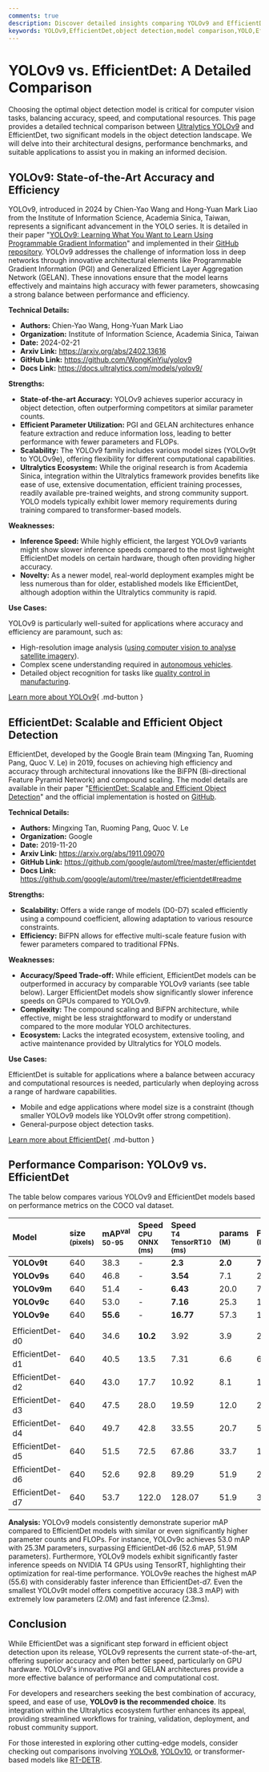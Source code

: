 ```yaml
---
comments: true
description: Discover detailed insights comparing YOLOv9 and EfficientDet for object detection. Learn about their performance, architecture, and best use cases.
keywords: YOLOv9,EfficientDet,object detection,model comparison,YOLO,EfficientDet models,deep learning,computer vision,benchmarking,Ultralytics
---
```


# YOLOv9 vs. EfficientDet: A Detailed Comparison

Choosing the optimal object detection model is critical for computer vision tasks, balancing accuracy, speed, and computational resources. This page provides a detailed technical comparison between [Ultralytics YOLOv9](https://docs.ultralytics.com/models/yolov9/) and EfficientDet, two significant models in the object detection landscape. We will delve into their architectural designs, performance benchmarks, and suitable applications to assist you in making an informed decision.

<script async src="https://cdn.jsdelivr.net/npm/chart.js"></script>
<script defer src="../../javascript/benchmark.js"></script>

<canvas id="modelComparisonChart" width="1024" height="400" active-models='["YOLOv9", "EfficientDet"]'></canvas>

## YOLOv9: State-of-the-Art Accuracy and Efficiency

YOLOv9, introduced in 2024 by Chien-Yao Wang and Hong-Yuan Mark Liao from the Institute of Information Science, Academia Sinica, Taiwan, represents a significant advancement in the YOLO series. It is detailed in their paper "[YOLOv9: Learning What You Want to Learn Using Programmable Gradient Information](https://arxiv.org/abs/2402.13616)" and implemented in their [GitHub repository](https://github.com/WongKinYiu/yolov9). YOLOv9 addresses the challenge of information loss in deep networks through innovative architectural elements like Programmable Gradient Information (PGI) and Generalized Efficient Layer Aggregation Network (GELAN). These innovations ensure that the model learns effectively and maintains high accuracy with fewer parameters, showcasing a strong balance between performance and efficiency.

**Technical Details:**

- **Authors:** Chien-Yao Wang, Hong-Yuan Mark Liao
- **Organization:** Institute of Information Science, Academia Sinica, Taiwan
- **Date:** 2024-02-21
- **Arxiv Link:** <https://arxiv.org/abs/2402.13616>
- **GitHub Link:** <https://github.com/WongKinYiu/yolov9>
- **Docs Link:** <https://docs.ultralytics.com/models/yolov9/>

**Strengths:**

- **State-of-the-art Accuracy:** YOLOv9 achieves superior accuracy in object detection, often outperforming competitors at similar parameter counts.
- **Efficient Parameter Utilization:** PGI and GELAN architectures enhance feature extraction and reduce information loss, leading to better performance with fewer parameters and FLOPs.
- **Scalability:** The YOLOv9 family includes various model sizes (YOLOv9t to YOLOv9e), offering flexibility for different computational capabilities.
- **Ultralytics Ecosystem:** While the original research is from Academia Sinica, integration within the Ultralytics framework provides benefits like ease of use, extensive documentation, efficient training processes, readily available pre-trained weights, and strong community support. YOLO models typically exhibit lower memory requirements during training compared to transformer-based models.

**Weaknesses:**

- **Inference Speed:** While highly efficient, the largest YOLOv9 variants might show slower inference speeds compared to the most lightweight EfficientDet models on certain hardware, though often providing higher accuracy.
- **Novelty:** As a newer model, real-world deployment examples might be less numerous than for older, established models like EfficientDet, although adoption within the Ultralytics community is rapid.

**Use Cases:**

YOLOv9 is particularly well-suited for applications where accuracy and efficiency are paramount, such as:

- High-resolution image analysis ([using computer vision to analyse satellite imagery](https://www.ultralytics.com/blog/using-computer-vision-to-analyse-satellite-imagery)).
- Complex scene understanding required in [autonomous vehicles](https://www.ultralytics.com/solutions/ai-in-automotive).
- Detailed object recognition for tasks like [quality control in manufacturing](https://www.ultralytics.com/blog/improving-manufacturing-with-computer-vision).

[Learn more about YOLOv9](https://docs.ultralytics.com/models/yolov9/){ .md-button }

## EfficientDet: Scalable and Efficient Object Detection

EfficientDet, developed by the Google Brain team (Mingxing Tan, Ruoming Pang, Quoc V. Le) in 2019, focuses on achieving high efficiency and accuracy through architectural innovations like the BiFPN (Bi-directional Feature Pyramid Network) and compound scaling. The model details are available in their paper "[EfficientDet: Scalable and Efficient Object Detection](https://arxiv.org/abs/1911.09070)" and the official implementation is hosted on [GitHub](https://github.com/google/automl/tree/master/efficientdet).

**Technical Details:**

- **Authors:** Mingxing Tan, Ruoming Pang, Quoc V. Le
- **Organization:** Google
- **Date:** 2019-11-20
- **Arxiv Link:** <https://arxiv.org/abs/1911.09070>
- **GitHub Link:** <https://github.com/google/automl/tree/master/efficientdet>
- **Docs Link:** <https://github.com/google/automl/tree/master/efficientdet#readme>

**Strengths:**

- **Scalability:** Offers a wide range of models (D0-D7) scaled efficiently using a compound coefficient, allowing adaptation to various resource constraints.
- **Efficiency:** BiFPN allows for effective multi-scale feature fusion with fewer parameters compared to traditional FPNs.

**Weaknesses:**

- **Accuracy/Speed Trade-off:** While efficient, EfficientDet models can be outperformed in accuracy by comparable YOLOv9 variants (see table below). Larger EfficientDet models show significantly slower inference speeds on GPUs compared to YOLOv9.
- **Complexity:** The compound scaling and BiFPN architecture, while effective, might be less straightforward to modify or understand compared to the more modular YOLO architectures.
- **Ecosystem:** Lacks the integrated ecosystem, extensive tooling, and active maintenance provided by Ultralytics for YOLO models.

**Use Cases:**

EfficientDet is suitable for applications where a balance between accuracy and computational resources is needed, particularly when deploying across a range of hardware capabilities.

- Mobile and edge applications where model size is a constraint (though smaller YOLOv9 models like YOLOv9t offer strong competition).
- General-purpose object detection tasks.

[Learn more about EfficientDet](https://github.com/google/automl/tree/master/efficientdet#readme){ .md-button }

## Performance Comparison: YOLOv9 vs. EfficientDet

The table below compares various YOLOv9 and EfficientDet models based on performance metrics on the COCO val dataset.

| Model           | size<br><sup>(pixels) | mAP<sup>val<br>50-95 | Speed<br><sup>CPU ONNX<br>(ms) | Speed<br><sup>T4 TensorRT10<br>(ms) | params<br><sup>(M) | FLOPs<br><sup>(B) |
| :-------------- | :-------------------- | :------------------- | :----------------------------- | :---------------------------------- | :----------------- | :---------------- |
| **YOLOv9t**     | 640                   | 38.3                 | -                              | **2.3**                             | **2.0**            | **7.7**           |
| **YOLOv9s**     | 640                   | 46.8                 | -                              | **3.54**                            | 7.1                | 26.4              |
| **YOLOv9m**     | 640                   | 51.4                 | -                              | **6.43**                            | 20.0               | 76.3              |
| **YOLOv9c**     | 640                   | 53.0                 | -                              | **7.16**                            | 25.3               | 102.1             |
| **YOLOv9e**     | 640                   | **55.6**             | -                              | **16.77**                           | 57.3               | 189.0             |
|                 |                       |                      |                                |                                     |                    |                   |
| EfficientDet-d0 | 640                   | 34.6                 | **10.2**                       | 3.92                                | 3.9                | 2.54              |
| EfficientDet-d1 | 640                   | 40.5                 | 13.5                           | 7.31                                | 6.6                | 6.1               |
| EfficientDet-d2 | 640                   | 43.0                 | 17.7                           | 10.92                               | 8.1                | 11.0              |
| EfficientDet-d3 | 640                   | 47.5                 | 28.0                           | 19.59                               | 12.0               | 24.9              |
| EfficientDet-d4 | 640                   | 49.7                 | 42.8                           | 33.55                               | 20.7               | 55.2              |
| EfficientDet-d5 | 640                   | 51.5                 | 72.5                           | 67.86                               | 33.7               | 130.0             |
| EfficientDet-d6 | 640                   | 52.6                 | 92.8                           | 89.29                               | 51.9               | 226.0             |
| EfficientDet-d7 | 640                   | 53.7                 | 122.0                          | 128.07                              | 51.9               | 325.0             |

**Analysis:**
YOLOv9 models consistently demonstrate superior mAP compared to EfficientDet models with similar or even significantly higher parameter counts and FLOPs. For instance, YOLOv9c achieves 53.0 mAP with 25.3M parameters, surpassing EfficientDet-d6 (52.6 mAP, 51.9M parameters). Furthermore, YOLOv9 models exhibit significantly faster inference speeds on NVIDIA T4 GPUs using TensorRT, highlighting their optimization for real-time performance. YOLOv9e reaches the highest mAP (55.6) with considerably faster inference than EfficientDet-d7. Even the smallest YOLOv9t model offers competitive accuracy (38.3 mAP) with extremely low parameters (2.0M) and fast inference (2.3ms).

## Conclusion

While EfficientDet was a significant step forward in efficient object detection upon its release, YOLOv9 represents the current state-of-the-art, offering superior accuracy and often better speed, particularly on GPU hardware. YOLOv9's innovative PGI and GELAN architectures provide a more effective balance of performance and computational cost.

For developers and researchers seeking the best combination of accuracy, speed, and ease of use, **YOLOv9 is the recommended choice**. Its integration within the Ultralytics ecosystem further enhances its appeal, providing streamlined workflows for training, validation, deployment, and robust community support.

For those interested in exploring other cutting-edge models, consider checking out comparisons involving [YOLOv8](https://docs.ultralytics.com/compare/yolov9-vs-yolov8/), [YOLOv10](https://docs.ultralytics.com/compare/yolov9-vs-yolov10/), or transformer-based models like [RT-DETR](https://docs.ultralytics.com/compare/yolov9-vs-rtdetr/).
